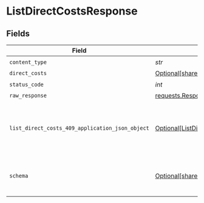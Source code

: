 # ListDirectCostsResponse


## Fields

| Field                                                                                                       | Type                                                                                                        | Required                                                                                                    | Description                                                                                                 |
| ----------------------------------------------------------------------------------------------------------- | ----------------------------------------------------------------------------------------------------------- | ----------------------------------------------------------------------------------------------------------- | ----------------------------------------------------------------------------------------------------------- |
| `content_type`                                                                                              | *str*                                                                                                       | :heavy_check_mark:                                                                                          | N/A                                                                                                         |
| `direct_costs`                                                                                              | [Optional[shared.DirectCosts]](../../models/shared/directcosts.md)                                          | :heavy_minus_sign:                                                                                          | Success                                                                                                     |
| `status_code`                                                                                               | *int*                                                                                                       | :heavy_check_mark:                                                                                          | N/A                                                                                                         |
| `raw_response`                                                                                              | [requests.Response](https://requests.readthedocs.io/en/latest/api/#requests.Response)                       | :heavy_minus_sign:                                                                                          | N/A                                                                                                         |
| `list_direct_costs_409_application_json_object`                                                             | [Optional[ListDirectCosts409ApplicationJSON]](../../models/operations/listdirectcosts409applicationjson.md) | :heavy_minus_sign:                                                                                          | The data type's dataset has not been requested or is still syncing.                                         |
| `schema`                                                                                                    | [Optional[shared.Schema]](../../models/shared/schema.md)                                                    | :heavy_minus_sign:                                                                                          | Your `query` parameter was not correctly formed                                                             |